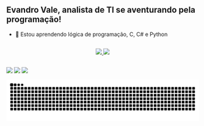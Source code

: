 ## Evandro Vale, analista de TI se aventurando pela programação!

- 🔭 Estou aprendendo lógica de programação, C, C# e Python

 ##

<div align="center">
  <a href="https://github.com/eClosed">
  <img height="180em" src="https://github-readme-stats.vercel.app/api?username=eClosed&show_icons=true&theme=dracula&include_all_commits=true&count_private=true"/>
  <img height="180em" src="https://github-readme-stats.vercel.app/api/top-langs/?username=eClosed&layout=compact&langs_count=7&theme=dracula"/>
</div>

  ##
  
  <div> 
  <a href="https://instagram.com/vale_evandro" target="_blank"><img src="https://img.shields.io/badge/-Instagram-%23E4405F?style=for-the-badge&logo=instagram&logoColor=white" target="_blank"></a>
 	<a href="https://www.twitch.tv/eClosed" target="_blank"><img src="https://img.shields.io/badge/Twitch-9146FF?style=for-the-badge&logo=twitch&logoColor=white" target="_blank"></a>
  <a href="https://www.linkedin.com/in/evandro-luiz-de-oliveira-vale-02b692a1/" target="_blank"><img src="https://img.shields.io/badge/-LinkedIn-%230077B5?style=for-the-badge&logo=linkedin&logoColor=white" target="_blank"></a> 
 
  ![Snake animation](https://github.com/eClosed/eClosed/blob/output/github-contribution-grid-snake.svg)
 
</div>

